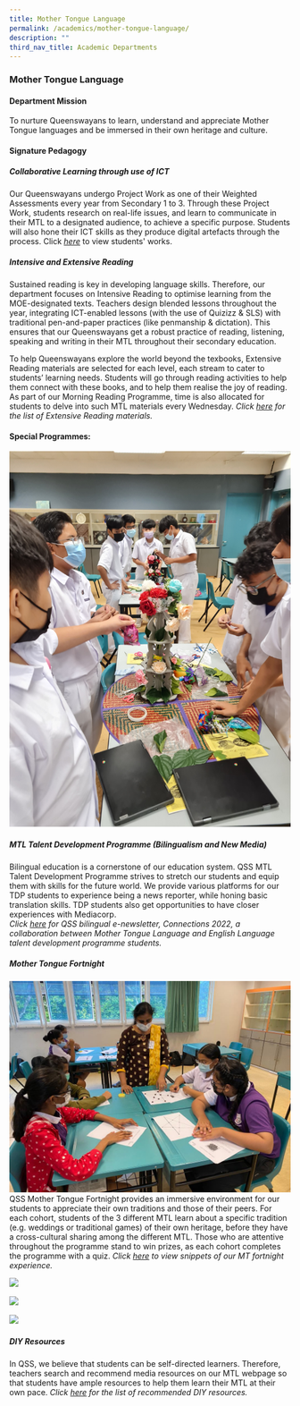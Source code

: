 ```yaml
---
title: Mother Tongue Language
permalink: /academics/mother-tongue-language/
description: ""
third_nav_title: Academic Departments
---
```

### Mother Tongue Language

#### Department Mission

To nurture Queenswayans to learn, understand and appreciate Mother Tongue languages and be immersed in their own heritage and culture. 

#### Signature Pedagogy

##### Collaborative Learning through use of ICT

Our Queenswayans undergo Project Work as one of their Weighted Assessments every year from Secondary 1 to 3. Through these Project Work, students research on real-life issues, and learn to communicate in their MTL to a designated audience, to achieve a specific purpose. Students will also hone their ICT skills as they produce digital artefacts through the process. 
Click [_here_](https://sites.google.com/moe.edu.sg/qss-mtl-bilingualism-tdp/students-works?authuser=0)  to view students' works. 
 
 
 ##### Intensive and Extensive Reading
 
Sustained reading is key in developing language skills. Therefore, our department focuses on Intensive Reading to optimise learning from the MOE-designated texts. Teachers design blended lessons throughout the year, integrating ICT-enabled lessons (with the use of Quizizz & SLS) with traditional pen-and-paper practices (like penmanship & dictation). This ensures that our Queenswayans get a robust practice of reading, listening, speaking and writing in their MTL throughout their secondary education.

To help Queenswayans explore the world beyond the texbooks, Extensive Reading materials are selected for each level, each stream to cater to students’ learning needs. Students will go through reading activities to help them connect with these books, and to help them realise the joy of reading. As part of our Morning Reading Programme, time is also allocated for students to delve into such MTL materials every Wednesday.
*Click [_here_](https://go.gov.sg/qssmtlreadingmaterials)  for the list of Extensive Reading materials.* 
 

#### Special Programmes:
![](/images/Sec3%20ML%20(16).jpg)
##### MTL Talent Development Programme (Bilingualism and New Media) 

Bilingual education is a cornerstone of our education system. QSS MTL Talent Development Programme strives to stretch our students and equip them with skills for the future world. We provide various platforms for our TDP students to experience being a news reporter, while honing basic translation skills. TDP students also get opportunities to have closer experiences with Mediacorp.<br>
*Click [_here_](https://heyzine.com/flip-book/9c6e2d3b00.html)  for QSS bilingual e-newsletter, Connections 2022, a collaboration between Mother Tongue Language and English Language talent development programme students.*
  

##### Mother Tongue Fortnight 
![](/images/Sec1%20TL%20(4).jpeg)
QSS Mother Tongue Fortnight provides an immersive environment for our students to appreciate their own traditions and those of their peers. For each cohort, students of the 3 different MTL learn about a specific tradition (e.g. weddings or traditional games) of their own heritage, before they have a cross-cultural sharing among the different MTL. Those who are attentive throughout the programme stand to win prizes, as each cohort completes the programme with a quiz.
*Click [_here_](https://sites.google.com/moe.edu.sg/qss-mtl-bilingualism-tdp/mother-tongue-fortnight)  to view snippets of our MT fortnight experience.*<br>

<img src="https://drive.google.com/uc?export=view&id=1A-0o6rVebSHS9oYIbp8XQ6i0t4yvCidy">

<img src="https://drive.google.com/uc?export=view&id=1tYZwOrH_qPYZhhJWqxSk7BKksM-jMDdD"><br>

<img src="https://drive.google.com/uc?export=view&id=1z7WXrxJNCnykjAB-w76lJFs_PH111e9q">









##### DIY Resources

In QSS, we believe that students can be self-directed learners. Therefore, teachers search and recommend media resources on our MTL webpage so that students have ample resources to help them learn their MTL at their own pace.
*Click [_here_](https://sites.google.com/moe.edu.sg/qss-mtl-bilingualism-tdp/learn-diy/media-resources?authuser=0) for the list of recommended DIY resources.*
